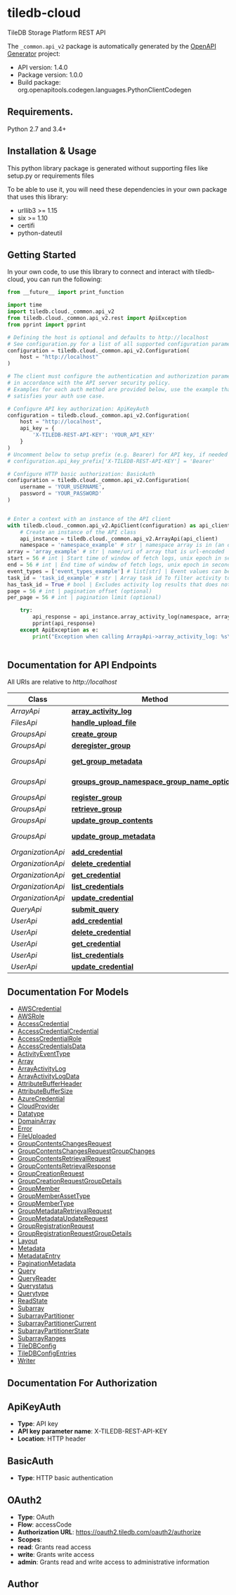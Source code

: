 # tiledb-cloud
TileDB Storage Platform REST API

The `_common.api_v2` package is automatically generated by the [OpenAPI Generator](https://openapi-generator.tech) project:

- API version: 1.4.0
- Package version: 1.0.0
- Build package: org.openapitools.codegen.languages.PythonClientCodegen

## Requirements.

Python 2.7 and 3.4+

## Installation & Usage

This python library package is generated without supporting files like setup.py or requirements files

To be able to use it, you will need these dependencies in your own package that uses this library:

* urllib3 >= 1.15
* six >= 1.10
* certifi
* python-dateutil

## Getting Started

In your own code, to use this library to connect and interact with tiledb-cloud,
you can run the following:

```python
from __future__ import print_function

import time
import tiledb.cloud._common.api_v2
from tiledb.cloud._common.api_v2.rest import ApiException
from pprint import pprint

# Defining the host is optional and defaults to http://localhost
# See configuration.py for a list of all supported configuration parameters.
configuration = tiledb.cloud._common.api_v2.Configuration(
    host = "http://localhost"
)

# The client must configure the authentication and authorization parameters
# in accordance with the API server security policy.
# Examples for each auth method are provided below, use the example that
# satisfies your auth use case.

# Configure API key authorization: ApiKeyAuth
configuration = tiledb.cloud._common.api_v2.Configuration(
    host = "http://localhost",
    api_key = {
        'X-TILEDB-REST-API-KEY': 'YOUR_API_KEY'
    }
)
# Uncomment below to setup prefix (e.g. Bearer) for API key, if needed
# configuration.api_key_prefix['X-TILEDB-REST-API-KEY'] = 'Bearer'

# Configure HTTP basic authorization: BasicAuth
configuration = tiledb.cloud._common.api_v2.Configuration(
    username = 'YOUR_USERNAME',
    password = 'YOUR_PASSWORD'
)


# Enter a context with an instance of the API client
with tiledb.cloud._common.api_v2.ApiClient(configuration) as api_client:
    # Create an instance of the API class
    api_instance = tiledb.cloud._common.api_v2.ArrayApi(api_client)
    namespace = 'namespace_example' # str | namespace array is in (an organization name or user's username)
array = 'array_example' # str | name/uri of array that is url-encoded
start = 56 # int | Start time of window of fetch logs, unix epoch in seconds (default: seven days ago) (optional)
end = 56 # int | End time of window of fetch logs, unix epoch in seconds (default: current utc timestamp) (optional)
event_types = ['event_types_example'] # list[str] | Event values can be one or more of the following read, write, create, delete, register, deregister, comma separated (optional)
task_id = 'task_id_example' # str | Array task id To filter activity to (optional)
has_task_id = True # bool | Excludes activity log results that does not contain an array task uuid (optional)
page = 56 # int | pagination offset (optional)
per_page = 56 # int | pagination limit (optional)

    try:
        api_response = api_instance.array_activity_log(namespace, array, start=start, end=end, event_types=event_types, task_id=task_id, has_task_id=has_task_id, page=page, per_page=per_page)
        pprint(api_response)
    except ApiException as e:
        print("Exception when calling ArrayApi->array_activity_log: %s\n" % e)
    
```

## Documentation for API Endpoints

All URIs are relative to *http://localhost*

Class | Method | HTTP request | Description
------------ | ------------- | ------------- | -------------
*ArrayApi* | [**array_activity_log**](docs/ArrayApi.md#array_activity_log) | **GET** /v2/arrays/{namespace}/{array}/activity | 
*FilesApi* | [**handle_upload_file**](docs/FilesApi.md#handle_upload_file) | **POST** /v2/files/{namespace}/{array}/upload | 
*GroupsApi* | [**create_group**](docs/GroupsApi.md#create_group) | **POST** /v2/groups/{group_namespace} | 
*GroupsApi* | [**deregister_group**](docs/GroupsApi.md#deregister_group) | **DELETE** /v2/groups/{group_namespace}/{group_name} | 
*GroupsApi* | [**get_group_metadata**](docs/GroupsApi.md#get_group_metadata) | **POST** /v2/groups/{group_namespace}/{group_name}/metadata | 
*GroupsApi* | [**groups_group_namespace_group_name_options**](docs/GroupsApi.md#groups_group_namespace_group_name_options) | **OPTIONS** /v2/groups/{group_namespace}/{group_name} | 
*GroupsApi* | [**register_group**](docs/GroupsApi.md#register_group) | **PUT** /v2/groups/{group_namespace} | 
*GroupsApi* | [**retrieve_group**](docs/GroupsApi.md#retrieve_group) | **POST** /v2/groups/{group_namespace}/{group_name} | 
*GroupsApi* | [**update_group_contents**](docs/GroupsApi.md#update_group_contents) | **PATCH** /v2/groups/{group_namespace}/{group_name} | 
*GroupsApi* | [**update_group_metadata**](docs/GroupsApi.md#update_group_metadata) | **PUT** /v2/groups/{group_namespace}/{group_name}/metadata | 
*OrganizationApi* | [**add_credential**](docs/OrganizationApi.md#add_credential) | **POST** /v2/credentials/{namespace} | 
*OrganizationApi* | [**delete_credential**](docs/OrganizationApi.md#delete_credential) | **DELETE** /v2/credentials/{namespace}/{name} | 
*OrganizationApi* | [**get_credential**](docs/OrganizationApi.md#get_credential) | **GET** /v2/credentials/{namespace}/{name} | 
*OrganizationApi* | [**list_credentials**](docs/OrganizationApi.md#list_credentials) | **GET** /v2/credentials/{namespace} | 
*OrganizationApi* | [**update_credential**](docs/OrganizationApi.md#update_credential) | **PATCH** /v2/credentials/{namespace}/{name} | 
*QueryApi* | [**submit_query**](docs/QueryApi.md#submit_query) | **POST** /v2/arrays/{namespace}/{array}/query/submit | 
*UserApi* | [**add_credential**](docs/UserApi.md#add_credential) | **POST** /v2/credentials/{namespace} | 
*UserApi* | [**delete_credential**](docs/UserApi.md#delete_credential) | **DELETE** /v2/credentials/{namespace}/{name} | 
*UserApi* | [**get_credential**](docs/UserApi.md#get_credential) | **GET** /v2/credentials/{namespace}/{name} | 
*UserApi* | [**list_credentials**](docs/UserApi.md#list_credentials) | **GET** /v2/credentials/{namespace} | 
*UserApi* | [**update_credential**](docs/UserApi.md#update_credential) | **PATCH** /v2/credentials/{namespace}/{name} | 


## Documentation For Models

 - [AWSCredential](docs/AWSCredential.md)
 - [AWSRole](docs/AWSRole.md)
 - [AccessCredential](docs/AccessCredential.md)
 - [AccessCredentialCredential](docs/AccessCredentialCredential.md)
 - [AccessCredentialRole](docs/AccessCredentialRole.md)
 - [AccessCredentialsData](docs/AccessCredentialsData.md)
 - [ActivityEventType](docs/ActivityEventType.md)
 - [Array](docs/Array.md)
 - [ArrayActivityLog](docs/ArrayActivityLog.md)
 - [ArrayActivityLogData](docs/ArrayActivityLogData.md)
 - [AttributeBufferHeader](docs/AttributeBufferHeader.md)
 - [AttributeBufferSize](docs/AttributeBufferSize.md)
 - [AzureCredential](docs/AzureCredential.md)
 - [CloudProvider](docs/CloudProvider.md)
 - [Datatype](docs/Datatype.md)
 - [DomainArray](docs/DomainArray.md)
 - [Error](docs/Error.md)
 - [FileUploaded](docs/FileUploaded.md)
 - [GroupContentsChangesRequest](docs/GroupContentsChangesRequest.md)
 - [GroupContentsChangesRequestGroupChanges](docs/GroupContentsChangesRequestGroupChanges.md)
 - [GroupContentsRetrievalRequest](docs/GroupContentsRetrievalRequest.md)
 - [GroupContentsRetrievalResponse](docs/GroupContentsRetrievalResponse.md)
 - [GroupCreationRequest](docs/GroupCreationRequest.md)
 - [GroupCreationRequestGroupDetails](docs/GroupCreationRequestGroupDetails.md)
 - [GroupMember](docs/GroupMember.md)
 - [GroupMemberAssetType](docs/GroupMemberAssetType.md)
 - [GroupMemberType](docs/GroupMemberType.md)
 - [GroupMetadataRetrievalRequest](docs/GroupMetadataRetrievalRequest.md)
 - [GroupMetadataUpdateRequest](docs/GroupMetadataUpdateRequest.md)
 - [GroupRegistrationRequest](docs/GroupRegistrationRequest.md)
 - [GroupRegistrationRequestGroupDetails](docs/GroupRegistrationRequestGroupDetails.md)
 - [Layout](docs/Layout.md)
 - [Metadata](docs/Metadata.md)
 - [MetadataEntry](docs/MetadataEntry.md)
 - [PaginationMetadata](docs/PaginationMetadata.md)
 - [Query](docs/Query.md)
 - [QueryReader](docs/QueryReader.md)
 - [Querystatus](docs/Querystatus.md)
 - [Querytype](docs/Querytype.md)
 - [ReadState](docs/ReadState.md)
 - [Subarray](docs/Subarray.md)
 - [SubarrayPartitioner](docs/SubarrayPartitioner.md)
 - [SubarrayPartitionerCurrent](docs/SubarrayPartitionerCurrent.md)
 - [SubarrayPartitionerState](docs/SubarrayPartitionerState.md)
 - [SubarrayRanges](docs/SubarrayRanges.md)
 - [TileDBConfig](docs/TileDBConfig.md)
 - [TileDBConfigEntries](docs/TileDBConfigEntries.md)
 - [Writer](docs/Writer.md)


## Documentation For Authorization


## ApiKeyAuth

- **Type**: API key
- **API key parameter name**: X-TILEDB-REST-API-KEY
- **Location**: HTTP header


## BasicAuth

- **Type**: HTTP basic authentication


## OAuth2

- **Type**: OAuth
- **Flow**: accessCode
- **Authorization URL**: https://oauth2.tiledb.com/oauth2/authorize
- **Scopes**: 
 - **read**: Grants read access
 - **write**: Grants write access
 - **admin**: Grants read and write access to administrative information


## Author




